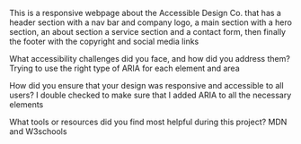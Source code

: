 This is a responsive webpage about the Accessible Design Co. that has a header section with a nav bar and company logo, 
a main section with a hero section, an about section a service section and a contact form, 
then finally the footer with the copyright and social media links

What accessibility challenges did you face, and how did you address them?
Trying to use the right type of ARIA for each element and area

How did you ensure that your design was responsive and accessible to all users?
I double checked to make sure that I added ARIA to all the necessary elements

What tools or resources did you find most helpful during this project?
MDN and W3schools
